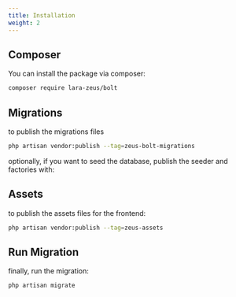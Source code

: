 ```yaml
---
title: Installation
weight: 2
---
```


## Composer

You can install the package via composer:

```bash
composer require lara-zeus/bolt
```

## Migrations
to publish the migrations files

```bash
php artisan vendor:publish --tag=zeus-bolt-migrations
```

optionally, if you want to seed the database, publish the seeder and factories with:

## Assets
to publish the assets files for the frontend:

```bash
php artisan vendor:publish --tag=zeus-assets
```

## Run Migration
finally, run the migration:

```bash
php artisan migrate
```
